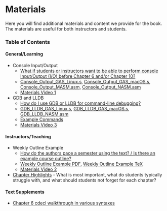 # Materials

Here you will find additional materials and content we provide for the book. The materials are useful for both instructors and students.

### Table of Contents

#### General/Learning

- Console Input/Output
	- [What if students or instructors want to be able to perform console Input/Output (I/O) before Chapter 6 and/or Chapter 10?](./Console\_IO/)
	- [Console\_Output\_GAS\_Linux.s](./Console\_IO/Console\_Output\_GAS\_Linux.s), [Console\_Output\_GAS\_macOS.s](./Console\_IO/Console\_Output\_GAS\_macOS.s), [Console\_Output\_MASM.asm](./Console\_IO/Console\_Output\_MASM.asm), [Console\_Output\_NASM.asm](./Console\_IO/Console\_Output\_NASM.asm)
	- [Materials Video 1](https://lowlevelcoder.com/materials-videos#video1)
- GDB and LLDB
	- [How do I use GDB or LLDB for command-line debugging?](./GDB\_LLDB/)
	- [GDB\_LLDB\_GAS\_Linux.s](./GDB\_LLDB/GDB\_LLDB\_GAS\_Linux.s), [GDB\_LLDB\_GAS\_macOS.s](./GDB\_LLDB/GDB\_LLDB\_GAS\_macOS.s), [GDB\_LLDB\_NASM.asm](./GDB\_LLDB/GDB\_LLDB\_NASM.asm)
	- [Example Commands](./GDB\_LLDB/ExampleCommands.txt)
	- [Materials Video 3](https://lowlevelcoder.com/materials-videos#video3)

#### Instructors/Teaching

- Weekly Outline Example
	- [How do the authors pace a semester using the text? / Is there an example course outline?](./WeeklyOutlineExample/)
	- [Weekly Outline Example PDF](./WeeklyOutlineExample/WeeklyOutlineExample.pdf), [Weekly Outline Example TeX](./WeeklyOutlineExample/WeeklyOutlineExample.tex)
	- [Materials Video 2](https://lowlevelcoder.com/materials-videos#video2)
- [Chapter Highlights](./ChapterHighlights/README.md) - What is most important, what do students typically struggle with, and what should students not forget for each chapter?

#### Text Supplements
- [Chapter 6 cdecl walkthrough in various syntaxes](./cdecl/README.md)